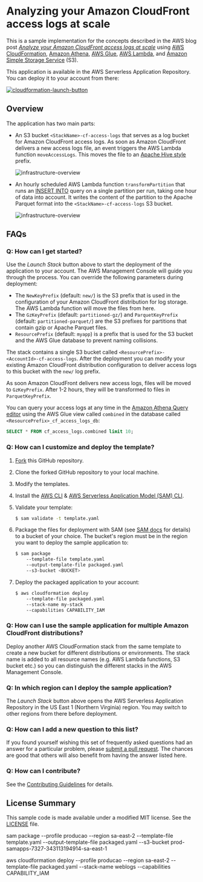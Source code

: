 # Analyzing your Amazon CloudFront access logs at scale

This is a sample implementation for the concepts described in the AWS blog post [_Analyze your Amazon CloudFront access logs at scale_](https://aws.amazon.com/blogs/big-data/analyze-your-amazon-cloudfront-access-logs-at-scale/) using
[AWS CloudFormation](https://aws.amazon.com/cloudformation/),
[Amazon Athena](https://aws.amazon.com/athena/),
[AWS Glue](https://aws.amazon.com/glue/),
[AWS Lambda](https://aws.amazon.com/lambda/), and
[Amazon Simple Storage Service](https://aws.amazon.com/s3/) (S3).

This application is available in the AWS Serverless Application Repository. You can deploy it to your account from there:

[![cloudformation-launch-button](https://s3.amazonaws.com/cloudformation-examples/cloudformation-launch-stack.png)](https://serverlessrepo.aws.amazon.com/#/applications/arn:aws:serverlessrepo:us-east-1:387304072572:applications~amazon-cloudfront-access-logs-queries)

## Overview

The application has two main parts:

- An S3 bucket `<StackName>-cf-access-logs` that serves as a log bucket for Amazon CloudFront access logs. As soon as Amazon CloudFront delivers a new access logs file, an event triggers the AWS Lambda function `moveAccessLogs`. This moves the file to an [Apache Hive style](https://cwiki.apache.org/confluence/display/Hive/LanguageManual+DDL#LanguageManualDDL-AlterPartition) prefix.

    ![infrastructure-overview](images/moveAccessLogs.png)

- An hourly scheduled AWS Lambda function `transformPartition` that runs an [INSERT INTO](https://docs.aws.amazon.com/athena/latest/ug/insert-into.html) query on a single partition per run, taking one hour of data into account. It writes the content of the partition to the Apache Parquet format into the `<StackName>-cf-access-logs` S3 bucket.

    ![infrastructure-overview](images/transformPartition.png)

## FAQs

### Q: How can I get started?

Use the _Launch Stack_ button above to start the deployment of the application to your account. The AWS Management Console will guide you through the process. You can override the following parameters during deployment:

- The `NewKeyPrefix` (default: `new/`) is the S3 prefix that is used in the configuration of your Amazon CloudFront distribution for log storage. The AWS Lambda function will move the files from here.
- The `GzKeyPrefix` (default: `partitioned-gz/`) and `ParquetKeyPrefix` (default: `partitioned-parquet/`) are the S3 prefixes for partitions that contain gzip or Apache Parquet files.
- `ResourcePrefix` (default: `myapp`) is a prefix that is used for the S3 bucket and the AWS Glue database to prevent naming collisions.

The stack contains a single S3 bucket called `<ResourcePrefix>-<AccountId>-cf-access-logs`. After the deployment you can modify your existing Amazon CloudFront distribution configuration to deliver access logs to this bucket with the `new/` log prefix.

As soon Amazon CloudFront delivers new access logs, files will be moved to `GzKeyPrefix`. After 1-2 hours, they will be transformed to files in `ParquetKeyPrefix`.

You can query your access logs at any time in the [Amazon Athena Query editor](https://console.aws.amazon.com/athena/home#query) using the AWS Glue view called `combined` in the database called `<ResourcePrefix>_cf_access_logs_db`:

```sql
SELECT * FROM cf_access_logs.combined limit 10;
```

### Q: How can I customize and deploy the template?

1. [Fork](https://github.com/aws-samples/amazon-cloudfront-access-logs-queries#fork-destination-box) this GitHub repository.
2. Clone the forked GitHub repository to your local machine.
3. Modify the templates.
4. Install the [AWS CLI](https://docs.aws.amazon.com/cli/latest/userguide/installing.html)
    & [AWS Serverless Application Model (SAM) CLI](https://docs.aws.amazon.com/serverless-application-model/latest/developerguide/serverless-sam-cli-install.html).
5. Validate your template:

    ```sh
    $ sam validate -t template.yaml
    ```

6. Package the files for deployment with SAM (see [SAM docs](https://docs.aws.amazon.com/serverless-application-model/latest/developerguide/serverless-deploying.html) for details) to a bucket of your choice. The bucket's region must be in the region you want to deploy the sample application to:

    ```sh
    $ sam package
        --template-file template.yaml
        --output-template-file packaged.yaml
        --s3-bucket <BUCKET>
    ```

7. Deploy the packaged application to your account:

    ```sh
    $ aws cloudformation deploy
        --template-file packaged.yaml
        --stack-name my-stack
        --capabilities CAPABILITY_IAM
    ```

### Q: How can I use the sample application for multiple Amazon CloudFront distributions?

Deploy another AWS CloudFormation stack from the same template to create a new bucket for different distributions or environments. The stack name is added to all resource names (e.g. AWS Lambda functions, S3 bucket etc.) so you can distinguish the different stacks in the AWS Management Console.

### Q: In which region can I deploy the sample application?

The _Launch Stack_ button above opens the AWS Serverless Application Repository in the US East 1 (Northern Virginia) region. You may switch to other regions from there before deployment.

### Q: How can I add a new question to this list?

If you found yourself wishing this set of frequently asked questions had an answer for a particular problem, please [submit a pull request](https://help.github.com/articles/creating-a-pull-request-from-a-fork/). The chances are good that others will also benefit from having the answer listed here.

### Q: How can I contribute?

See the [Contributing Guidelines](https://github.com/aws-samples/amazon-cloudfront-access-logs-queries/blob/master/CONTRIBUTING.md) for details.

## License Summary

This sample code is made available under a modified MIT license. See the [LICENSE](https://github.com/aws-samples/amazon-cloudfront-access-logs-queries/blob/master/LICENSE) file.




sam package --profile producao --region sa-east-2 --template-file template.yaml --output-template-file packaged.yaml --s3-bucket prod-samapps-7327-343113194914-sa-east-1


aws cloudformation deploy --profile producao --region sa-east-2 --template-file packaged.yaml --stack-name weblogs --capabilities CAPABILITY_IAM
